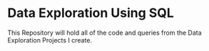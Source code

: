 # Data Exploration Using SQL
This Repository will hold all of the code and queries from the Data Exploration Projects I create.
